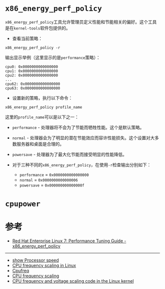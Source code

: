 
# `x86_energy_perf_policy`

`x86_energy_perf_policy`工具允许管理员定义性能和节能相关的偏好。这个工具是在`kernel-tools`软件包提供的。

* 查看当前策略：

```
x86_energy_perf_policy -r
```

输出显示举例（这里显示的是`performance`策略）：

```
cpu0: 0x0000000000000000
cpu1: 0x0000000000000000
cpu2: 0x0000000000000000
...
cpu62: 0x0000000000000000
cpu63: 0x0000000000000000
```

* 设置新的策略，执行以下命令：

```
x86_energy_perf_policy profile_name
```

这里的`profile_name`可以是以下之一：

  * `performance` - 处理器将不会为了节能而牺牲性能。这个是默认策略。
  * `normal` - 处理器会为了明显的潜在节能效应而容许性能损失。这个设置对大多数服务器和桌面是合理的。
  * `powersave` - 处理器为了最大化节能而接受明显的性能降低。

* 对于三种不同的`x86_energy_perf_policy`，在使用`-r`检查输出分别如下：
  * `performance` = `0x0000000000000000`
  * `normal` = `0x0000000000000006`
  * `powersave` = `0x000000000000000f`

# `cpupower`


# 参考

* [Red Hat Enterprise Linux 7: Performance Tuning Guide - x86_energy_perf_policy](https://access.redhat.com/documentation/en-US/Red_Hat_Enterprise_Linux/7/html/Performance_Tuning_Guide/sect-Red_Hat_Enterprise_Linux-Performance_Tuning_Guide-Tool_Reference-x86_energy_perf_policy.html)
----
* [show Processor speed](http://stackoverflow.com/questions/5998703/show-processor-speed)
* [CPU frequency scaling in Linux](https://idebian.wordpress.com/2008/06/22/cpu-frequency-scaling-in-linux/)
* [Cpufreq](http://linux-sunxi.org/Cpufreq)
* [CPU frequency scaling](https://wiki.archlinux.org/index.php/CPU_frequency_scaling)
* [CPU frequency and voltage scaling code in the Linux kernel](https://www.kernel.org/doc/Documentation/cpu-freq/governors.txt)